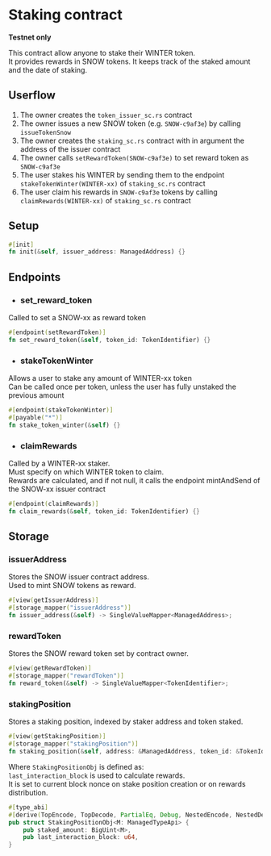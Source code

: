 # Staking contract
**Testnet only**  

This contract allow anyone to stake their WINTER token.  
It provides rewards in SNOW tokens. 
It keeps track of the staked amount and the date of staking.

## Userflow
1. The owner creates the `token_issuer_sc.rs` contract
2. The owner issues a new SNOW token (e.g. `SNOW-c9af3e`) by calling `issueTokenSnow`
3. The owner creates the `staking_sc.rs` contract with in argument the address of the issuer contract
4. The owner calls `setRewardToken(SNOW-c9af3e)` to set reward token as `SNOW-c9af3e`
5. The user stakes his WINTER by sending them to the endpoint `stakeTokenWinter(WINTER-xx)` of `staking_sc.rs` contract
6. The user claim his rewards in `SNOW-c9af3e` tokens by calling `claimRewards(WINTER-xx)` of `staking_sc.rs` contract

## Setup

```Rust
#[init]
fn init(&self, issuer_address: ManagedAddress) {}
```

## Endpoints
- ### set_reward_token  
Called to set a SNOW-xx as reward token
```Rust
#[endpoint(setRewardToken)]
fn set_reward_token(&self, token_id: TokenIdentifier) {}
```
- ### stakeTokenWinter
Allows a user to stake any amount of WINTER-xx token  
Can be called once per token, unless the user has fully unstaked the previous amount
```Rust
#[endpoint(stakeTokenWinter)]
#[payable("*")]
fn stake_token_winter(&self) {}
```
- ### claimRewards
Called by a WINTER-xx staker.   
Must specify on which WINTER token to claim.  
Rewards are calculated, and if not null, it calls the endpoint mintAndSend of the SNOW-xx issuer contract 
```Rust
#[endpoint(claimRewards)]
fn claim_rewards(&self, token_id: TokenIdentifier) {}
```

## Storage

### issuerAddress
Stores the SNOW issuer contract address.  
Used to mint SNOW tokens as reward.
```Rust
#[view(getIssuerAddress)]
#[storage_mapper("issuerAddress")]
fn issuer_address(&self) -> SingleValueMapper<ManagedAddress>;
```

### rewardToken
Stores the SNOW reward token set by contract owner.
```Rust
#[view(getRewardToken)]
#[storage_mapper("rewardToken")]
fn reward_token(&self) -> SingleValueMapper<TokenIdentifier>;
```

### stakingPosition
Stores a staking position, indexed by staker address and token staked.
```Rust
#[view(getStakingPosition)]
#[storage_mapper("stakingPosition")]
fn staking_position(&self, address: &ManagedAddress, token_id: &TokenIdentifier) -> SingleValueMapper<StakingPositionObj<Self::Api>>;
``` 
Where `StakingPositionObj` is defined as:  
`last_interaction_block` is used to calculate rewards.   
It is set to current block nonce on stake position creation or on rewards distribution.
```Rust
#[type_abi]
#[derive(TopEncode, TopDecode, PartialEq, Debug, NestedEncode, NestedDecode)]
pub struct StakingPositionObj<M: ManagedTypeApi> {
	pub staked_amount: BigUint<M>,
    pub last_interaction_block: u64,
}
```
    

    
